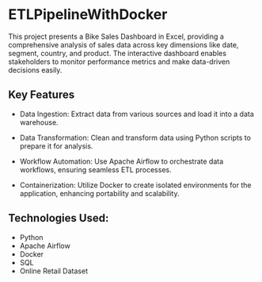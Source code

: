 # ETLPipelineWithDocker
This project presents a Bike Sales Dashboard in Excel, providing a comprehensive analysis of sales data across key dimensions like date, segment, country, and product. The interactive dashboard enables stakeholders to monitor performance metrics and make data-driven decisions easily.

## Key Features
- Data Ingestion: Extract data from various sources and load it into a data warehouse.

- Data Transformation: Clean and transform data using Python scripts to prepare it for analysis.

- Workflow Automation: Use Apache Airflow to orchestrate data workflows, ensuring seamless ETL processes.

- Containerization: Utilize Docker to create isolated environments for the application, enhancing portability and scalability.

## Technologies Used:
- Python
- Apache Airflow
- Docker
- SQL
- Online Retail Dataset
